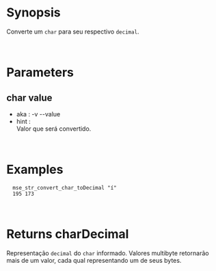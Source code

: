 # Synopsis

Converte um `char` para seu respectivo `decimal`.



&nbsp;

# Parameters

## char value

- aka       : -v --value
- hint      :  
  Valor que será convertido.



&nbsp;

# Examples

``` shell
  mse_str_convert_char_toDecimal "í" 
  195 173
```



&nbsp;

# Returns charDecimal

Representação `decimal` do `char` informado.
Valores multibyte retornarão mais de um valor, cada qual representando um de 
seus bytes.